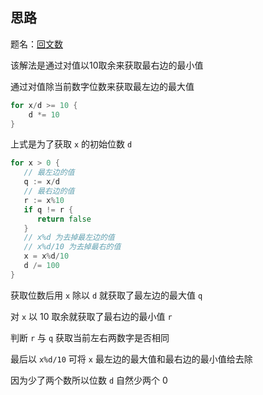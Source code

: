 ## 思路

题名：[回文数](https://leetcode-cn.com/problems/palindrome-number)

该解法是通过对值以10取余来获取最右边的最小值

通过对值除当前数字位数来获取最左边的最大值

```go
for x/d >= 10 {
    d *= 10
}
```

上式是为了获取 `x` 的初始位数 `d`

```go
for x > 0 {
   // 最左边的值
   q := x/d
   // 最右边的值
   r := x%10
   if q != r {
      return false
   }
   // x%d 为去掉最左边的值
   // x%d/10 为去掉最右的值
   x = x%d/10
   d /= 100
}
```

获取位数后用 `x` 除以 `d` 就获取了最左边的最大值 `q`

对 `x` 以 10 取余就获取了最右边的最小值 `r`

判断 `r` 与 `q` 获取当前左右两数字是否相同

最后以 `x%d/10` 可将 `x` 最左边的最大值和最右边的最小值给去除

因为少了两个数所以位数 `d` 自然少两个 0 